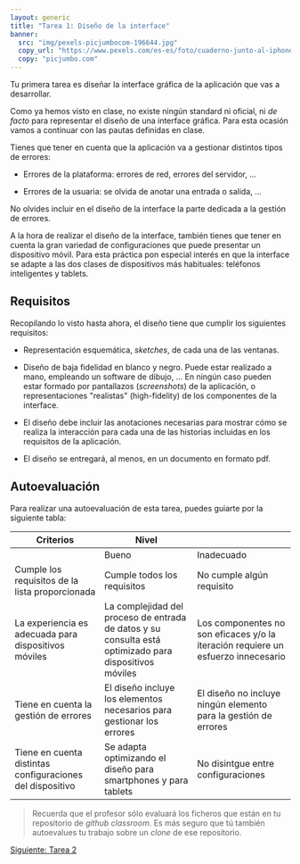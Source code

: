 ```yaml
---
layout: generic
title: "Tarea 1: Diseño de la interface"
banner:
  src: "img/pexels-picjumbocom-196644.jpg"
  copy_url: "https://www.pexels.com/es-es/foto/cuaderno-junto-al-iphone-en-la-mesa-196644/"
  copy: "picjumbo.com"
---
```


Tu primera tarea es diseñar la interface gráfica de la aplicación que
vas a desarrollar.


Como ya hemos visto en clase, no existe ningún standard ni oficial, ni
_de facto_ para representar el diseño de una interface gráfica. Para
esta ocasión vamos a continuar con las pautas definidas en clase.


Tienes que tener en cuenta que la aplicación va a gestionar distintos
tipos de errores:

  - Errores de la plataforma: errores de red, errores del servidor, ...
  
  - Errores de la usuaria: se olvida de anotar una entrada o salida, ...
  
No olvides incluir en el diseño de la interface la parte dedicada a la
gestión de errores.


A la hora de realizar el diseño de la interface, también tienes que
tener en cuenta la gran variedad de configuraciones que puede
presentar un dispositivo móvil. Para esta práctica pon especial
interés en que la interface se adapte a las dos clases de dispositivos
más habituales: teléfonos inteligentes y tablets.


## Requisitos

Recopilando lo visto hasta ahora, el diseño tiene que cumplir los
siguientes requisitos:

  - Representación esquemática, _sketches_, de cada una de las
    ventanas.
	
  - Diseño de baja fidelidad en blanco y negro. Puede estar realizado
    a mano, empleando un software de dibujo, ... En ningún caso pueden
    estar formado por pantallazos (_screenshots_) de la aplicación, o
    representaciones "realistas" (high-fidelity) de los componentes de
    la interface.
	
  - El diseño debe incluir las anotaciones necesarias para mostrar
    cómo se realiza la interacción para cada una de las historias
    incluidas en los requisitos de la aplicación.

  - El diseño se entregará, al menos, en un documento en formato pdf.


## Autoevaluación

Para realizar una autoevaluación de esta tarea, puedes guiarte por la
siguiente tabla:


| Criterios | Nivel ||
|-----------| ----- |-|
|           |  Bueno | Inadecuado |
| Cumple los requisitos de la lista proporcionada | Cumple todos los requisitos | No cumple algún requisito |
| La experiencia es adecuada para dispositivos móviles | La complejidad del proceso de entrada de datos y su consulta está optimizado para dispositivos móviles | Los componentes no son eficaces y/o la iteración requiere un esfuerzo innecesario |
| Tiene en cuenta la gestión de errores | El diseño incluye los elementos necesarios para gestionar los errores | El diseño no incluye ningún elemento para la gestión de errores  |
| Tiene en cuenta distintas configuraciones del dispositivo | Se adapta optimizando el diseño para smartphones y para tablets | No disintgue entre configuraciones |

> Recuerda que el profesor sólo evaluará los ficheros que están en tu
> repositorio de _github classroom_. Es más seguro que tú también
> autoevalues tu trabajo sobre un _clone_ de ese repositorio.


<a href="{{page.url|baseUrl}}tarea_2" class="button big">Siguiente: Tarea 2</a>
